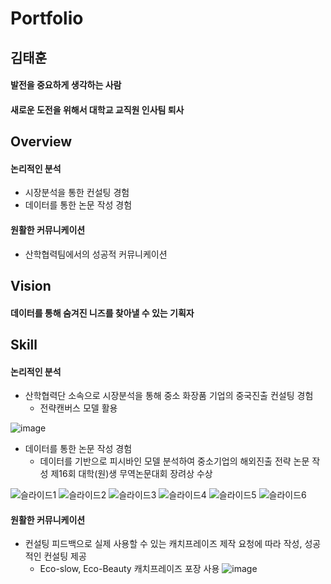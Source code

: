 # Portfolio

## 김태훈
#### 발전을 중요하게 생각하는 사람
#### 새로운 도전을 위해서 대학교 교직원 인사팀 퇴사


## Overview
#### 논리적인 분석
* 시장분석을 통한 컨설팅 경험
* 데이터를 통한 논문 작성 경험

#### 원활한 커뮤니케이션
* 산학협력팀에서의 성공적 커뮤니케이션


## Vision
#### 데이터를 통해 숨겨진 니즈를 찾아낼 수 있는 기획자

## Skill
#### 논리적인 분석
* 산학협력단 소속으로 시장분석을 통해 중소 화장품 기업의 중국진출 컨설팅 경험
  - 전략캔버스 모델 활용
  
![image](https://user-images.githubusercontent.com/64477858/80915090-c8145380-8d8a-11ea-8b4a-36c1955c9a87.png)
  
* 데이터를 통한 논문 작성 경험
  - 데이터를 기반으로 피시바인 모델 분석하여 중소기업의 해외진출 전략 논문 작성
    제16회 대학(원)생 무역논문대회 장려상 수상
   
![슬라이드1](https://user-images.githubusercontent.com/64477858/80914880-7a4b1b80-8d89-11ea-85f9-3e7ce653fa63.JPG)
![슬라이드2](https://user-images.githubusercontent.com/64477858/80914882-7ddea280-8d89-11ea-91fb-29b635dda268.JPG)
![슬라이드3](https://user-images.githubusercontent.com/64477858/80914883-81722980-8d89-11ea-8bca-7abc256b56de.JPG)
![슬라이드4](https://user-images.githubusercontent.com/64477858/80914884-820ac000-8d89-11ea-8cf7-d1d103d15f8c.JPG)
![슬라이드5](https://user-images.githubusercontent.com/64477858/80914885-833bed00-8d89-11ea-97e1-683752b1e233.JPG)
![슬라이드6](https://user-images.githubusercontent.com/64477858/80914886-83d48380-8d89-11ea-8565-8b75d759a066.JPG)
  
#### 원활한 커뮤니케이션
* 컨설팅 피드백으로 실제 사용할 수 있는 캐치프레이즈 제작 요청에 따라 작성, 성공적인 컨설팅 제공
  - Eco-slow, Eco-Beauty 캐치프레이즈 포장 사용
![image](https://user-images.githubusercontent.com/64477858/80915235-f8102680-8d8b-11ea-9b28-d1e58f8d9f2e.png) 
